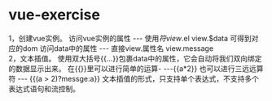 # vue-exercise
1，创建vue实例。
访问vue实例的属性 --- 使用$符
  view.$el
  view.$data
可得到对应的dom
访问data中的属性 --- 直接view.属性名
view.message  
2，文本插值。
使用双大括号{{...}}包裹data中的属性，它会自动将我们双向绑定的数据显示出来。
 在{{}}里可以进行简单的运算- ---{{a*2}}
 也可以进行三远远算符 --- {{(a > 2)?messge:a}}
 文本插值的形式，只支持单个表达式，不支持多个表达式语句和流控制。
